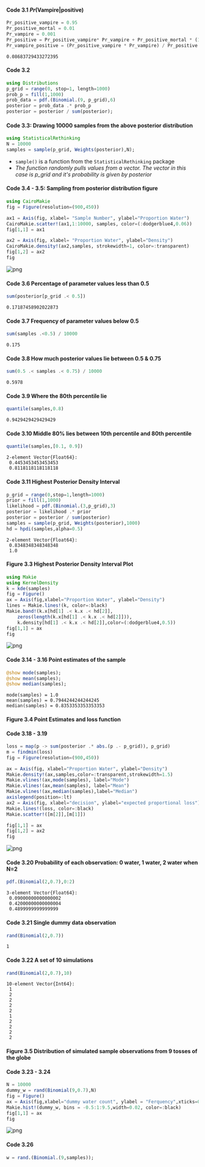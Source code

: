 #### Code 3.1 $Pr(\text{Vampire} | \text{positive})$


```julia
Pr_positive_vampire = 0.95
Pr_positive_mortal = 0.01
Pr_vampire = 0.001
Pr_positive = Pr_positive_vampire* Pr_vampire + Pr_positive_mortal * (1 - Pr_vampire)
Pr_vampire_positive = (Pr_positive_vampire * Pr_vampire) / Pr_positive
```




    0.08683729433272395



#### Code 3.2


```julia
using Distributions
p_grid = range(0, stop=1, length=1000)
prob_p = fill(1,1000)
prob_data = pdf.(Binomial.(9, p_grid),6)
posterior = prob_data .* prob_p 
posterior = posterior / sum(posterior);
```

#### Code 3.3: Drawing 10000 samples from the above posterior distribution


```julia
using StatisticalRethinking
N = 10000
samples = sample(p_grid, Weights(posterior),N);
```

- `sample()` is a function from the `StatisticalRethinking` package 
- *The function randomly pulls values from a vector. The vector in this case is p_grid and it's probability is given by posterior*

#### Code 3.4 - 3.5: Sampling from posterior distribution figure


```julia
using CairoMakie
fig = Figure(resolution=(900,450)) 

ax1 = Axis(fig, xlabel= "Sample Number", ylabel="Proportion Water")
CairoMakie.scatter!(ax1,1:10000, samples, color=(:dodgerblue4,0.06))
fig[1,1] = ax1

ax2 = Axis(fig, xlabel= "Proportion Water", ylabel="Density")
CairoMakie.density!(ax2,samples, strokewidth=1, color=:transparent)
fig[1,2] = ax2
fig
```




    
![png](output_8_0.png)
    



#### Code 3.6 Percentage of parameter values less than 0.5


```julia
sum(posterior[p_grid .< 0.5])
```




    0.17187458902022873



#### Code 3.7 Frequency of parameter values below 0.5


```julia
sum(samples .<0.5) / 10000
```




    0.175



#### Code 3.8  How much posterior values lie between 0.5 & 0.75


```julia
sum(0.5 .< samples .< 0.75) / 10000
```




    0.5978



#### Code 3.9 Where the 80th percentile lie


```julia
quantile(samples,0.8)
```




    0.9429429429429429



#### Code 3.10 Middle 80% lies between 10th percentile and 80th percentile


```julia
quantile(samples,[0.1, 0.9])
```




    2-element Vector{Float64}:
     0.4453453453453453
     0.8118118118118118



#### Code 3.11 Highest Posterior Density Interval


```julia
p_grid = range(0,stop=1,length=1000)
prior = fill(1,1000)
likelihood = pdf.(Binomial.(3,p_grid),3)
posterior = likelihood .* prior
posterior = posterior / sum(posterior)
samples = sample(p_grid, Weights(posterior),1000)
hd = hpdi(samples,alpha=0.5)
```




    2-element Vector{Float64}:
     0.8348348348348348
     1.0



#### Figure 3.3 Highest Posterior Density Interval Plot 


```julia
using Makie
using KernelDensity 
k = kde(samples)
fig = Figure()
ax = Axis(fig,xlabel="Proportion Water", ylabel="Density")
lines = Makie.lines!(k, color=:black)
Makie.band!(k.x[hd[1] .< k.x .< hd[2]],
    zeros(length(k.x[hd[1] .< k.x .< hd[2]])),
    k.density[hd[1] .< k.x .< hd[2]],color=(:dodgerblue4,0.5))
fig[1,1] = ax
fig
```




    
![png](output_22_0.png)
    



#### Code 3.14 -  3.16 Point estimates of the sample


```julia
@show mode(samples);
@show mean(samples);
@show median(samples);
```

    mode(samples) = 1.0
    mean(samples) = 0.7944244244244245
    median(samples) = 0.8353353353353353
    

#### Figure 3.4 Point Estimates and loss function
#### Code 3.18 - 3.19


```julia
loss = map(p -> sum(posterior .* abs.(p .- p_grid)), p_grid)
m = findmin(loss)
fig = Figure(resolution=(900,450))

ax = Axis(fig, xlabel="Proportion Water", ylabel="Density")
Makie.density!(ax,samples,color=:transparent,strokewidth=1.5)
Makie.vlines!(ax,mode(samples), label="Mode")
Makie.vlines!(ax,mean(samples), label="Mean")
Makie.vlines!(ax,median(samples),label="Median")
axislegend(position=:lt)
ax2 = Axis(fig, xlabel="decision", ylabel="expected proportional loss")
Makie.lines!(loss, color=:black)
Makie.scatter!([m[2]],[m[1]])

fig[1,1] = ax
fig[1,2] = ax2
fig
```




    
![png](output_26_0.png)
    



#### Code 3.20 Probability of each observation: 0 water, 1 water, 2 water when N=2


```julia
pdf.(Binomial(2,0.7),0:2)
```




    3-element Vector{Float64}:
     0.09000000000000002
     0.42000000000000004
     0.4899999999999999



#### Code 3.21 Single dummy data observation 


```julia
rand(Binomial(2,0.7))
```




    1



#### Code 3.22 A set of 10 simulations


```julia
rand(Binomial(2,0.7),10)
```




    10-element Vector{Int64}:
     1
     2
     2
     2
     2
     1
     2
     2
     2
     2



#### Figure 3.5 Distribution of simulated sample observations from 9 tosses of the globe
#### Code 3.23 - 3.24


```julia
N = 10000
dummy_w = rand(Binomial(9,0.7),N)
fig = Figure()
ax = Axis(fig,xlabel="dummy water count", ylabel = "Ferquency",xticks=0:9)
Makie.hist!(dummy_w, bins = -0.5:1:9.5,width=0.02, color=:black)
fig[1,1] = ax
fig
```




    
![png](output_34_0.png)
    



#### Code 3.26


```julia
w = rand.(Binomial.(9,samples));
```
